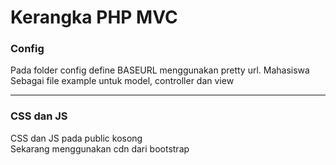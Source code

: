 # Kerangka PHP MVC

### Config

Pada folder config define BASEURL menggunakan pretty url. Mahasiswa Sebagai file example untuk model, controller dan view

---

### CSS dan JS

CSS dan JS pada public kosong
<br>
Sekarang menggunakan cdn dari bootstrap
